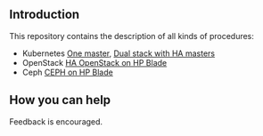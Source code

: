 Introduction
------------

This repository contains the description of all kinds of procedures:

- Kubernetes [One master](kubernetes/one_master/README.md), [Dual stack with HA masters](kubernetes/dual_stack_ha_masters/README.md)
- OpenStack [HA OpenStack on HP Blade](openstack/ha/README.md)
- Ceph [CEPH on HP Blade](ceph/README.md)

How you can help
----------------

Feedback is encouraged.
